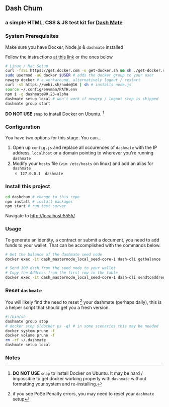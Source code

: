 ## Dash Chum
### a simple HTML, CSS & JS test kit for [Dash Mate](https://github.com/dashpay/platform/tree/v0.23.0-alpha.7/packages/dashmate)

### System Prerequisites
Make sure you have Docker, Node.js & `dashmate` installed

Follow the instructions [at this link](https://docs.dash.org/en/stable/masternodes/setup-testnet.html?highlight=dashmate#dashmate-installation) or the ones below

```sh
# Linux / Mac Setup
curl -fsSL https://get.docker.com -o get-docker.sh && sh ./get-docker.sh
sudo usermod -aG docker $USER # adds the docker group to your user
newgrp docker # a workaround, alternatively logout / restart
curl -sS https://webi.sh/node@16 | sh # installs node.js
source ~/.config/envman/PATH.env
npm i -g dashmate@0.23-alpha
dashmate setup local # won't work if newgrp / logout step is skipped
dashmate group start
```
**DO NOT USE** `snap` to install Docker on Ubuntu. [^1]


### Configuration
You have two options for this stage. You can...

1. Open up `config.js` and replace all occurences of `dashmate` with the IP address, `localhost` or a domain pointing to wherever you're running `dashmate`
2. Modify your `hosts` file (`vim /etc/hosts` on linux) and add an alias for `dashmate`
    - `127.0.0.1  dashmate`

### Install this project

```sh
cd dashchum # change to this repo
npm install # install packages
npm start # run test server
```
Navigate to [http://localhost:5555/](http://localhost:5555/)

### Usage
To generate an identity, a contract or submit a document, you need to add funds to your wallet. That can be accomplished with the commands below.

```sh
# Get the balance of the dashmate seed node
docker exec -it dash_masternode_local_seed-core-1 dash-cli getbalance

# Send 100 dash from the seed node to your wallet
# Copy the Address from the first row in the table
docker exec -it dash_masternode_local_seed-core-1 dash-cli sendtoaddress "yMbdOiNzOCNKlJwj530ir7aJ4DtjFqVejz" 100
```

### Reset `dashmate`
You will likely find the need to reset [^2] your dashmate (perhaps daily), this is a helper script that should get you a fresh version.

```sh
#!/bin/sh
dashmate group stop
# docker stop $(docker ps -q) # in some scenarios this may be needed
docker system prune -f
docker volume prune -f
rm -rf ~/.dashmate
dashmate setup local
```


### Notes
[^1]: **DO NOT USE** `snap` to install Docker on Ubuntu. It may be hard / impossible to get docker working properly with `dashmate` without formatting your system and re-installing.

[^2]: if you see PoSe Penalty errors, you may need to reset your `dashmate` setup